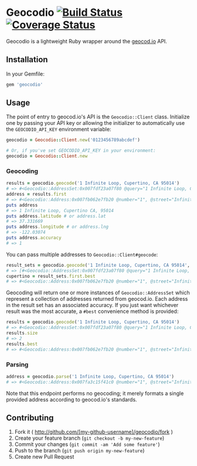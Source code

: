 # Geocodio [![Build Status](https://travis-ci.org/davidcelis/geocodio.png?branch=master)](https://travis-ci.org/davidcelis/geocodio) [![Coverage Status](https://coveralls.io/repos/davidcelis/geocodio/badge.png)](https://coveralls.io/r/davidcelis/geocodio)

Geocodio is a lightweight Ruby wrapper around the [geocod.io][geocod.io] API.

## Installation

In your Gemfile:

```ruby
gem 'geocodio'
```

## Usage

The point of entry to geocod.io's API is the `Geocodio::Client` class. Initialize
one by passing your API key or allowing the initializer to automatically use
the `GEOCODIO_API_KEY` environment variable:

```ruby
geocodio = Geocodio::Client.new('0123456789abcdef')

# Or, if you've set GEOCODIO_API_KEY in your environment:
geocodio = Geocodio::Client.new
```

### Geocoding

```ruby
results = geocodio.geocode('1 Infinite Loop, Cupertino, CA 95014')
# => #<Geocodio::AddressSet:0x007fdf23a07f80 @query="1 Infinite Loop, Cupertino, CA 95014", @addresses=[...]>
address = results.first
# => #<Geocodio::Address:0x007fb062e7fb20 @number="1", @street="Infinite", @suffix="Loop", @city="Monta Vista", @state="CA", @zip="95014", @latitude=37.331669, @longitude=-122.03074, @accuracy=1, @formatted_address="1 Infinite Loop, Monta Vista CA, 95014">
puts address
# => 1 Infinite Loop, Cupertino CA, 95014
puts address.latitude # or address.lat
# => 37.331669
puts address.longitude # or address.lng
# => -122.03074
puts address.accuracy
# => 1
```

You can pass multiple addresses to `Geocodio::Client#geocode`:

```ruby
result_sets = geocodio.geocode('1 Infinite Loop, Cupertino, CA 95014', '54 West Colorado Boulevard, Pasadena, CA 91105')
# => [#<Geocodio::AddressSet:0x007fdf23a07f80 @query="1 Infinite Loop, Cupertino, CA 95014", @addresses=[...]>, #<Geocodio::AddressSet:0x007fdf23a07f80 @query="54 West Colorado Boulevard, Pasadena, CA 91105", @addresses=[...]>]
cupertino = result_sets.first.best
# => #<Geocodio::Address:0x007fb062e7fb20 @number="1", @street="Infinite", @suffix="Loop", @city="Monta Vista", @state="CA", @zip="95014", @latitude=37.331669, @longitude=-122.03074, @accuracy=1, @formatted_address="1 Infinite Loop, Monta Vista CA, 95014">
```

Geocoding will return one or more instances of `Geocodio::AddressSet` which represent a collection of addresses returned from geocod.io. Each address in the result set has an associated accuracy. If you just want whichever result was the most accurate, a `#best` convenience method is provided:

```ruby
results = geocodio.geocode('1 Infinite Loop, Cupertino, CA 95014')
# => #<Geocodio::AddressSet:0x007fdf23a07f80 @query="1 Infinite Loop, Cupertino, CA 95014", @addresses=[...]>
results.size
# => 2
results.best
# => #<Geocodio::Address:0x007fb062e7fb20 @number="1", @street="Infinite", @suffix="Loop", @city="Monta Vista", @state="CA", @zip="95014", @latitude=37.331669, @longitude=-122.03074, @accuracy=1, @formatted_address="1 Infinite Loop, Monta Vista CA, 95014">
```

### Parsing

```ruby
address = geocodio.parse('1 Infinite Loop, Cupertino, CA 95014')
# => #<Geocodio::Address:0x007fa3c15f41c0 @number="1", @street="Infinite", @suffix="Loop", @city="Cupertino", @state="CA", @zip="95014", @accuracy=nil, @formatted_address="1 Infinite Loop, Cupertino CA, 95014">
```

Note that this endpoint performs no geocoding; it merely formats a single provided address according to geocod.io's standards.

## Contributing

1. Fork it ( http://github.com/[my-github-username]/geocodio/fork )
2. Create your feature branch (`git checkout -b my-new-feature`)
3. Commit your changes (`git commit -am 'Add some feature'`)
4. Push to the branch (`git push origin my-new-feature`)
5. Create new Pull Request

[geocod.io]: http://geocod.io/
